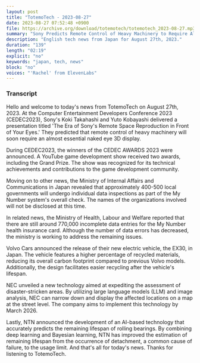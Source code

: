 ```yaml
---
layout: post
title: "TotemoTech - 2023-08-27"
date: 2023-08-27 07:52:48 +0900
file: https://archive.org/download/totemotech/totemotech_2023-08-27.mp3
summary: "Sony Predicts Remote Control of Heavy Machinery to Require Almost Essential Naked Eye 3D Display, and YouTube Game Development Show Wins Two Awards at CEDEC AWARDS 2023, & more…"
description: "English tech news from Japan for August 27th, 2023."
duration: "139"
length: "02:19"
explicit: "no"
keywords: "japan, tech, news"
block: "no"
voices: "'Rachel' from ElevenLabs"
---
```


### Transcript

Hello and welcome to today's news from TotemoTech on August 27th, 2023. At the Computer Entertainment Developers Conference 2023 (CEDEC2023), Sony's Koki Takahashi and Yuto Kobayashi delivered a presentation titled 'The Era of Sony's Remote Space Reproduction in Front of Your Eyes.' They predicted that remote control of heavy machinery will soon require an almost essential naked eye 3D display.

During CEDEC2023, the winners of the CEDEC AWARDS 2023 were announced. A YouTube game development show received two awards, including the Grand Prize. The show was recognized for its technical achievements and contributions to the game development community.

Moving on to other news, the Ministry of Internal Affairs and Communications in Japan revealed that approximately 400-500 local governments will undergo individual data inspections as part of the My Number system's overall check. The names of the organizations involved will not be disclosed at this time.

In related news, the Ministry of Health, Labour and Welfare reported that there are still around 770,000 incomplete data entries for the My Number health insurance card. Although the number of data errors has decreased, the ministry is working to address the remaining issues.

Volvo Cars announced the release of their new electric vehicle, the EX30, in Japan. The vehicle features a higher percentage of recycled materials, reducing its overall carbon footprint compared to previous Volvo models. Additionally, the design facilitates easier recycling after the vehicle's lifespan.

NEC unveiled a new technology aimed at expediting the assessment of disaster-stricken areas. By utilizing large language models (LLM) and image analysis, NEC can narrow down and display the affected locations on a map at the street level. The company aims to implement this technology by March 2026.

Lastly, NTN announced the development of an AI-based technology that accurately predicts the remaining lifespan of rolling bearings. By combining deep learning and Bayesian learning, NTN has improved the estimation of remaining lifespan from the occurrence of detachment, a common cause of failure, to the usage limit.   And that's all for today's news. Thanks for listening to TotemoTech.
